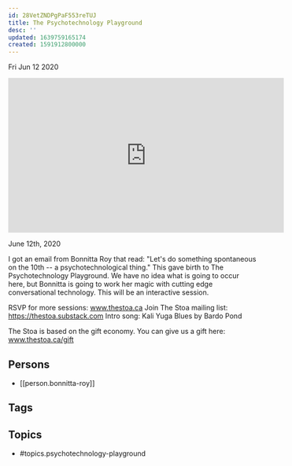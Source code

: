```yaml
---
id: 28VetZNDPgPaF553reTUJ
title: The Psychotechnology Playground
desc: ''
updated: 1639759165174
created: 1591912800000
---
```





Fri Jun 12 2020

<iframe width="560" height="315" src="https://www.youtube.com/embed/kbhn_1FFbQg" title="The Psychotechnology Playground w/ Bonnitta Roy (June 12th, 2020)" frameborder="0" allow="accelerometer; autoplay; clipboard-write; encrypted-media; gyroscope; picture-in-picture" allowfullscreen ></iframe>

June 12th, 2020

I got an email from Bonnitta Roy that read: "Let's do something spontaneous on the 10th -- a psychotechnological thing." This gave birth to The Psychotechnology Playground. We have no idea what is going to occur here, but Bonnitta is going to work her magic with cutting edge conversational technology. This will be an interactive session.

RSVP for more sessions: www.thestoa.ca
Join The Stoa mailing list: https://thestoa.substack.com
Intro song: Kali Yuga Blues by Bardo Pond

The Stoa is based on the gift economy. You can give us a gift here: www.thestoa.ca/gift

## Persons

- [[person.bonnitta-roy]]

## Tags



## Topics

- #topics.psychotechnology-playground

